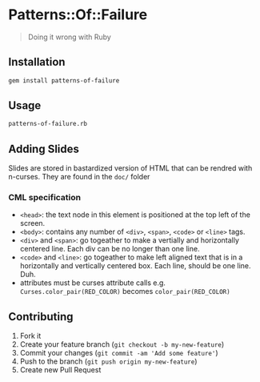 # Patterns::Of::Failure

> Doing it wrong with Ruby

## Installation

```bash
gem install patterns-of-failure
```

## Usage
```bash
patterns-of-failure.rb
```
## Adding Slides
Slides are stored in bastardized version of HTML that can be rendred with n-curses.  They are found in the `doc/` folder
### CML specification
  - `<head>`: the text node in this element is positioned at the top left of the screen.
  - `<body>`: contains any number of `<div>`, `<span>`, `<code>` or `<line>` tags.
  - `<div>` and `<span>`: go togeather to make a vertially and horizontally centered line.  Each div can be no longer than one line.
  - `<code>` and `<line>`: go togeather to make left aligned text that is in a horizontally and vertically centered box.  Each line, should be one line.  Duh.
  - attributes must be curses attribute calls e.g.
  `Curses.color_pair(RED_COLOR)` becomes `color_pair(RED_COLOR)`

## Contributing

1. Fork it
2. Create your feature branch (`git checkout -b my-new-feature`)
3. Commit your changes (`git commit -am 'Add some feature'`)
4. Push to the branch (`git push origin my-new-feature`)
5. Create new Pull Request
